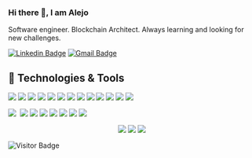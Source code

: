 ### Hi there 👋, I am Alejo

Software engineer. Blockchain Architect. Always learning and looking for new challenges.

[![Linkedin Badge](https://img.shields.io/badge/-AlejoLovallo-blue?style=plastic&logo=Linkedin&logoColor=white&link=https://www.linkedin.com/in/alejo-ezequiel-lovallo-3340b315b/)](https://www.linkedin.com/in/alejo-ezequiel-lovallo-3340b315b/)
[![Gmail Badge](https://img.shields.io/badge/-alejoe.lovallo@gmail.com-c14438?style=plastic&logo=Gmail&logoColor=white&link=mailto:alejoe.lovallo@gmail.com)](mailto:alejoe.lovallo@gmail.com)

## 🔧 Technologies & Tools
![](https://img.shields.io/badge/OS-Linux-informational?style=flat&logo=linux&logoColor=white&color=2bbc8a)
![](https://img.shields.io/badge/Code-Solidity-informational?style=flat&Color=white&color=2bbc8a)
![](https://img.shields.io/badge/Code-Hardhat-informational?style=flat&Color=white&color=2bbc8a)
![](https://img.shields.io/badge/Code-Graphql-informational?style=flat&logo=graphql&Color=white&color=2bbc8a)
![](https://img.shields.io/badge/Code-JavaScript-informational?style=flat&logo=javascript&logoColor=white&color=2bbc8a)
![](https://img.shields.io/badge/Code-React-informational?style=flat&logo=react&logoColor=white&color=2bbc8a)
![](https://img.shields.io/badge/Code-Redux-informational?style=flat&logo=redux&logoColor=white&color=2bbc8a)
![](https://img.shields.io/badge/Code-React_Router-informational?style=flat&logo=react-router&logoColor=white&color=2bbc8a)
![](https://img.shields.io/badge/Code-Node-informational?style=flat&logo=node.js&logoColor=white&color=2bbc8a)
![](https://img.shields.io/badge/Code-Express-informational?style=flat&Color=white&color=2bbc8a)
![](https://img.shields.io/badge/Code-Typescript-informational?style=flat&logo=typescript&logoColor=white&color=2bbc8a)
![](https://img.shields.io/badge/Code-HTML5-informational?style=flat&logo=html5&logoColor=white&color=2bbc8a)
![](https://img.shields.io/badge/Code-CSS3-informational?style=flat&logo=css3&logoColor=white&color=2bbc8a)

![](https://img.shields.io/badge/Tools-AWS-informational?style=flat&logo=aws&logoColor=white&color=2bbc8a)
![]()
![](https://img.shields.io/badge/Shell-Bash-informational?style=flat&logo=gnu-bash&logoColor=white&color=2bbc8a)
![](https://img.shields.io/badge/Tools-PostgreSQL-informational?style=flat&logo=postgresql&logoColor=white&color=2bbc8a)
![](https://img.shields.io/badge/Tools-MongoDB-informational?style=flat&logo=mongodb&logoColor=white&color=2bbc8a)
![](https://img.shields.io/badge/Tools-Docker-informational?style=flat&logo=docker&logoColor=white&color=2bbc8a)
![](https://img.shields.io/badge/Tools-Ubuntu-informational?style=flat&logo=ubuntu&logoColor=white&color=2bbc8a)
![](https://img.shields.io/badge/Cloud-Digital_Ocean-informational?style=flat&logo=digitalocean&logoColor=white&color=2bbc8a)
![](https://img.shields.io/badge/Cloud-Netlify-informational?style=flat&logo=netlify&logoColor=white&color=2bbc8a)

  <p align="center">
  <a href="https://gitstats.me/AlejoLovallo"><img src="https://img.shields.io/badge/-AlejoLovallo-black?style=flat&labelColor=black&logo=github&logoColor=white"/></a>
  <a href="https://www.linkedin.com/in/alejo-ezequiel-lovallo-3340b315b/"><img src="https://img.shields.io/badge/-Alejo%20Lovallo%20-0077B5?style=flat&logo=Linkedin&logoColor=white"/></a>
  <a href="mailto:alejoe.lovallo@gmail.com"><img src="https://img.shields.io/badge/-alejoe.lovallo@gmail.com-D14836?style=flat&logo=Gmail&logoColor=white"/></a>
  </p>

![Visitor Badge](https://visitor-badge.laobi.icu/badge?page_id=AlejoLovallo.AlejoLovallo)

<!-- ## 🏆 GitHub Trophies-->

<!-- [![trophy](https://github-profile-trophy.vercel.app/?username=mariano-aguero&theme=flat&column=7)](https://github.com/ryo-ma/github-profile-trophy)-->


<!-- icons with padding -->

[1.1]: http://i.imgur.com/0o48UoR.png (github icon with padding)

<!-- icons without padding -->

[1.2]: http://i.imgur.com/9I6NRUm.png (github icon without padding)
[2.2]: https://raw.githubusercontent.com/AlejoLovallo/AlejoLovallo/master/linkedin-3-16.png (LinkedIn icon without padding)


<!-- links to your social media accounts -->

[1]: https://github.com/AlejoLovallo
[2]: https://www.linkedin.com/in/alejo-ezequiel-lovallo-3340b315b/

